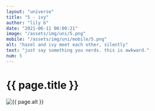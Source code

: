 ```yaml
--- 
layout: "universe" 
title: "5 - ivy" 
author: "lily b" 
date: "2021-06-11 00:00:21" 
image: "/assets/img/uni/5.png" 
mobile: "/assets/img/uni/mobile/5.png"
alt: "hazel and ivy meet each other, silently" 
text: "just say something you nerds. this is awkward."
num: 5
--- 
```

 
<h1>{{ page.title }}</h1> 
<picture>
    <source media="all and (orientation: landscape)" srcset="{{ site.baseurl }}{{ page.image }}">
    <source media="all and (orientation: portrait)" srcset="{{ site.baseurl }}{{ page.mobile }}">
    <img src="{{ site.baseurl }}{{ page.image }}" alt="{{ page.alt }}" title="{{ page.text }}">
</picture>